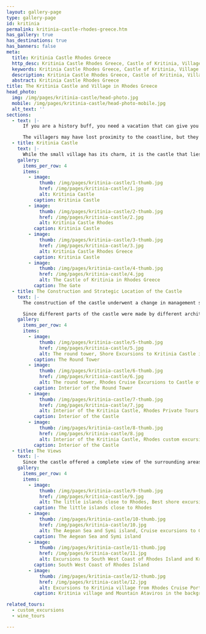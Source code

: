 ```yaml
---
layout: gallery-page
type: gallery-page
id: kritinia
permalink: kritinia-castle-rhodes-greece.htm
has_gallery: true
has_destinations: true
has_banners: false
meta:
  title: Kritinia Castle Rhodes Greece
  http_desc: Kritinia Castle Rhodes Greece, Castle of Kritinia, Village of Kritinia
  keywords: Kritinia Castle Rhodes Greece, Castle of Kritinia, Village of Kritinia
  description: Kritinia Castle Rhodes Greece, Castle of Kritinia, Village of Kritinia
  abstract: Kritinia Castle Rhodes Greece
title: The Kritinia Castle and Village in Rhodes Greece
head_photo:
  img: /img/pages/kritinia-castle/head-photo.jpg
  mobile: /img/pages/kritinia-castle/head-photo-mobile.jpg
  alt_text: ''
sections:
  - text: |-
      If you are a history buff, you need a vacation that can give you a tantalizing glimpse of the past. For that purpose, head to the village and castle of Kritinia, a jewel of a spot that is located in Greece on the Island of Rhodes.   The name of the village, ‘Kritinia’ means ‘New Crete’ for a very special reason. It was founded by refugees from Crete Island who settled there. The village used to be located right by the coast where Kamiros Skala is currently situated, but it had to be relocated to higher ground after the Byzantine age when pirate raids were a constant threat.

      The villagers may have lost proximity to the coastline, but they gained a fantastic panoramic view of the Aegean Sea in exchange, a fact that allowed them to spot incoming raiders long before they made landfall. The hill it is located on lies between the western coast of Rhodes and Mount Attavyros. To get there from Rhodes, you can expect a journey of about 34 miles (55 km) southwest of the island. The original settlement, Kamiros Skala lies 3,5 miles (5 km) from the new location on the edge of the sea. You can also visit the island of Halki from there by availing the ferry service.
  - title: Kritinia Castle
    text: |-
      While the small village has its charm, it is the castle that lies near it and attracts tourists in droves each year. Erected in 1472 under the authority of Grand Master Giovanni Basttista degli Orsini, the castle was meant to protect villagers from Ottoman fleets. The castle was built under the advice of the Knights of the Order of St. John Hospitaller because of its ideal strategic location. That’s because the castle provided them a complete 360° view of the sea which proved invaluable when pirates and other enemies tried to raid the island.
    gallery:
      items_per_row: 4
      items:
        - image:
            thumb: /img/pages/kritinia-castle/1-thumb.jpg
            href: /img/pages/kritinia-castle/1.jpg
            alt: Kritinia Castle
          caption: Kritinia Castle
        - image:
            thumb: /img/pages/kritinia-castle/2-thumb.jpg
            href: /img/pages/kritinia-castle/2.jpg
            alt: Kritinia Castle Rhodes
          caption: Kritinia Castle
        - image:
            thumb: /img/pages/kritinia-castle/3-thumb.jpg
            href: /img/pages/kritinia-castle/3.jpg
            alt: Kritinia Castle Rhodes Greece
          caption: Kritinia Castle
        - image:
            thumb: /img/pages/kritinia-castle/4-thumb.jpg
            href: /img/pages/kritinia-castle/4.jpg
            alt: The Castle of Kritinia in Rhodes Greece
          caption: The Gate
  - title: The Construction and Strategic Location of the Castle
    text: |-
      The construction of the castle underwent a change in management several times and it has three levels. After Orsini, the construction of the castle was handed over to Grand Master Pierre D’ Subusson who added the tower and gunnery but the fortifications were strengthened by mercenary and adventurer, Basilio Della Scola. The castle was finally completed during the 16th century under Grand Master Fabrizio del Carretto. 

      Since different parts of the castle were made by different architectural masters of differing backgrounds, it is a mix of Medieval and Byzantine styles. The large, rectangular fortification is an impressive 360 feet in height but it is a shell of its former self today. However, you can still see the original coat of arms of the original Grand Master above the entrance as well as those of the second one who worked on the castle.
    gallery:
      items_per_row: 4
      items:
        - image:
            thumb: /img/pages/kritinia-castle/5-thumb.jpg
            href: /img/pages/kritinia-castle/5.jpg
            alt: The round tower, Shore Excursions to Kritinia Castle in Rhodes
          caption: The Round Tower
        - image:
            thumb: /img/pages/kritinia-castle/6-thumb.jpg
            href: /img/pages/kritinia-castle/6.jpg
            alt: The round tower, Rhodes Cruise Excursions to Castle of Kritinia
          caption: Interior of the Round Tower
        - image:
            thumb: /img/pages/kritinia-castle/7-thumb.jpg
            href: /img/pages/kritinia-castle/7.jpg
            alt: Interior of the Kritinia Castle, Rhodes Private Tours
          caption: Interior of the Castle
        - image:
            thumb: /img/pages/kritinia-castle/8-thumb.jpg
            href: /img/pages/kritinia-castle/8.jpg
            alt: Interior of the Kritinia Castle, Rhodes custom excursions
          caption: Interior of the Castle
  - title: The Views
    text: |-
      Since the castle offered a complete view of the surrounding areas, it was used to send and receive alarms from surrounding islands such as Symi, Chalki, Makri, Alimia among others. Additionally, it was used to control the coastal road that ran southward on the western part of Rhodes.
    gallery:
      items_per_row: 4
      items:
        - image:
            thumb: /img/pages/kritinia-castle/9-thumb.jpg
            href: /img/pages/kritinia-castle/9.jpg
            alt: The little islands close to Rhodes, Best shore excursions in Greek islands
          caption: The little islands close to Rhodes
        - image:
            thumb: /img/pages/kritinia-castle/10-thumb.jpg
            href: /img/pages/kritinia-castle/10.jpg
            alt: The Aegean Sea and Symi island, Cruise excursions to Greek isles
          caption: The Aegean Sea and Symi island
        - image:
            thumb: /img/pages/kritinia-castle/11-thumb.jpg
            href: /img/pages/kritinia-castle/11.jpg
            alt: Excursions to South West Coast of Rhodes Island and Kritinia Castle
          caption: South West Coast of Rhodes Island
        - image:
            thumb: /img/pages/kritinia-castle/12-thumb.jpg
            href: /img/pages/kritinia-castle/12.jpg
            alt: Excursions to Kritinia village from Rhodes Cruise Port or Rhodes Tourist Port
          caption: Kritinia village and Mountain Ataviros in the background

related_tours:
  - custom_excursions
  - wine_tours

---
```

